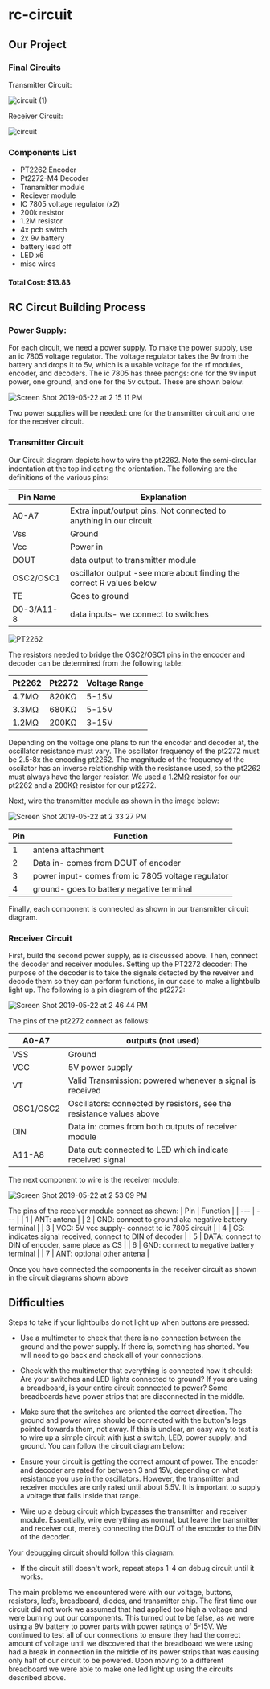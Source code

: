 # rc-circuit

## **Our Project**

### **Final Circuits**
Transmitter Circuit:

![circuit (1)](https://user-images.githubusercontent.com/50378721/58183872-13b71580-7c7e-11e9-822c-e8fd2cdad8d2.png)

Receiver Circuit:

![circuit](https://user-images.githubusercontent.com/50378721/58183833-01d57280-7c7e-11e9-836e-00b2b7df7a67.png)

### **Components List**
- PT2262 Encoder
- Pt2272-M4 Decoder
- Transmitter module
- Reciever module
- IC 7805 voltage regulator (x2)
- 200k resistor
- 1.2M resistor
- 4x pcb switch
- 2x 9v battery
- battery lead off
- LED x6
- misc wires 
#### **Total Cost: $13.83**

## **RC Circut Building Process**
### **Power Supply:**
For each circuit, we need a power supply. To make the power supply, use an ic 7805 voltage regulator. The voltage regulator takes the 9v from the battery and drops it to 5v, which is a usable voltage for the rf modules, encoder, and decoders. The ic 7805 has three prongs: one for the 9v input power, one ground, and one for the 5v output. These are shown below:

![Screen Shot 2019-05-22 at 2 15 11 PM](https://user-images.githubusercontent.com/50378721/58198315-090b7900-7c9c-11e9-8af9-347738e2aa53.png)

Two power supplies will be needed: one for the transmitter circuit and one for the receiver circuit.

### **Transmitter Circuit**

Our Circuit diagram depicts how to wire the pt2262. Note the semi-circular indentation at the top indicating the orientation. The following are the definitions of the various pins: 

  | Pin Name | Explanation |
  | -------- | ------------ |
  | A0-A7 |Extra input/output pins. Not connected to anything in our circuit |
  | Vss | Ground |
  | Vcc | Power in |
   | DOUT | data output to transmitter module |
  | OSC2/OSC1 | oscillator output -see more about finding the correct R values below |
  | TE | Goes to ground |
  | D0-3/A11-8 | data inputs- we connect to switches |

![PT2262](https://user-images.githubusercontent.com/50378721/58198126-bdf16600-7c9b-11e9-8742-f1fea20dd023.png)

The resistors needed to bridge the OSC2/OSC1 pins in the encoder and decoder can be determined from the following table:

| Pt2262 | Pt2272 | Voltage Range |
| ----- | ----- | ---- |
| 4.7MΩ | 820KΩ | 5-15V |
| 3.3MΩ | 680KΩ | 5-15V |
| 1.2MΩ | 200KΩ | 3-15V |

Depending on the voltage one plans to run the encoder and decoder at, the oscillator resistance must vary. The oscillator frequency of the pt2272 must be 2.5-8x the encoding pt2262. The magnitude of the frequency of the oscilator has an inverse relationship with the resistance used, so the pt2262 must always have the larger resistor. We used a 1.2MΩ resistor for our pt2262 and a 200KΩ resistor for our pt2272.

Next, wire the transmitter module as shown in the image below:

![Screen Shot 2019-05-22 at 2 33 27 PM](https://user-images.githubusercontent.com/50378721/58199501-994abd80-7c9e-11e9-9a72-bfe49558a173.png)

| Pin | Function | 
| --- | --- |
| 1 | antena attachment |
|2 | Data in- comes from DOUT of encoder|
| 3 | power input- comes from ic 7805 voltage regulator|
| 4 | ground- goes to battery negative terminal |

Finally, each component is connected as shown in our transmitter circuit diagram.

### **Receiver Circuit**

First, build the second power supply, as is discussed above. Then, connect the decoder and receiver modules.
Setting up the PT2272 decoder: The purpose of the decoder is to take the signals detected by the reveiver and decode them so they can perform functions, in our case to make a lightbulb light up. The following is a pin diagram of the pt2272:

![Screen Shot 2019-05-22 at 2 46 44 PM](https://user-images.githubusercontent.com/50378721/58200276-70c3c300-7ca0-11e9-8747-6cedb8897f48.png)

The pins of the pt2272 connect as follows: 

| A0-A7 | outputs (not used) |
| --- | --- |
| VSS | Ground |
| VCC | 5V power supply|
| VT | Valid Transmission: powered whenever a signal is received |
| OSC1/OSC2 | Oscillators: connected by resistors, see the resistance values above |
| DIN | Data in: comes from both outputs of receiver module |
| A11-A8 | Data out: connected to LED which indicate received signal |

The next component to wire is the receiver module:

![Screen Shot 2019-05-22 at 2 53 09 PM](https://user-images.githubusercontent.com/50378721/58203003-1712c700-7ca7-11e9-923e-7da11abd4b3a.png)

The pins of the receiver module connect as shown:
| Pin | Function |
| --- | --- |
| 1 | ANT: antena |
| 2 | GND: connect to ground aka negative battery terminal |
| 3 | VCC: 5V vcc supply- connect to ic 7805 circuit |
| 4 | CS: indicates signal received, connect to DIN of decoder |
| 5 | DATA: connect to DIN of encoder, same place as CS |
| 6 | GND: connect to negative battery terminal |
| 7 | ANT: optional other antena |

Once you have connected the components in the receiver circuit as shown in the circuit diagrams shown above

## **Difficulties**

Steps to take if your lightbulbs do not light up when buttons are pressed:

- Use a multimeter to check that there is no connection between the ground and the power supply. If there is, something has shorted. You will need to go back and check all of your connections.

- Check with the multimeter that everything is connected how it should: Are your switches and LED lights connected to ground? If you are using a breadboard, is your entire circuit connected to power? Some breadboards have power strips that are disconnected in the middle. 

- Make sure that the switches are oriented the correct direction. The ground and power wires should be connected with the button's legs pointed towards them, not away. If this is unclear, an easy way to test is to wire up a simple circuit with just a switch, LED, power supply, and ground. You can follow the circuit diagram below:


- Ensure your circuit is getting the correct amount of power. The encoder and decoder are rated for between 3 and 15V, depending on what resistance you use in the oscillators. However, the transmitter and receiver modules are only rated until about 5.5V. It is important to supply a voltage that falls inside that range. 

- Wire up a debug circuit which bypasses the transmitter and receiver module. Essentially, wire everything as normal, but leave the transmitter and receiver out, merely connecting the DOUT of the encoder to the DIN of the decoder.

Your debugging circuit should follow this diagram:



- If the circuit still doesn't work, repeat steps 1-4 on debug circuit until it works. 


The main problems we encountered were with our voltage, buttons, resistors, led’s, breadboard, diodes, and transmitter chip. The first time our circuit did not work we assumed that had applied too high a voltage and were burning out our components. This turned out to be false, as we were using a 9V battery to power parts with power ratings of 5-15V. We continued to test all of our connections to ensure they had the correct amount of voltage until we discovered that the breadboard we were using had a break in connection in the middle of its power strips that was causing only half of our circuit to be powered. Upon moving to a different breadboard we were able to make one led light up using the circuits described above.



